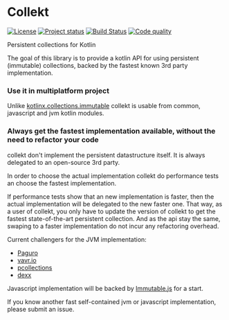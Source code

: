 # Collekt
[![License](https://img.shields.io/badge/license-MIT-blue.svg)](LICENSE)
[![Project status](https://img.shields.io/badge/status-incubating-orange.svg)](https://gist.githubusercontent.com/jcornaz/46736c3d1f21b4c929bd97549b7406b2/raw/ProjectStatusFlow)
[![Build Status](https://travis-ci.org/jcornaz/collekt.svg?branch=master)](https://travis-ci.org/jcornaz/collekt)
[![Code quality](https://codebeat.co/badges/0f15406e-7cc2-4dfa-9b21-204d1653e558)](https://codebeat.co/projects/github-com-jcornaz-collekt-master)

Persistent collections for Kotlin

The goal of this library is to provide a kotlin API for using persistent (immutable) collections, backed by the fastest known 3rd party implementation.

### Use it in multiplatform project
Unlike [kotlinx.collections.immutable](https://github.com/Kotlin/kotlinx.collections.immutable) collekt is usable from common, javascript and jvm kotlin modules.

### Always get the fastest implementation available, without the need to refactor your code
collekt don't implement the persistent datastructure itself. It is always delegated to an open-source 3rd party.

In order to choose the actual implementation collekt do performance tests an choose the fastest implementation.

If performance tests show that an new implementation is faster, then the actual implementation will be delegated to the new faster one. That way, as a user of collekt, you only have to update the version of collekt to get the fastest state-of-the-art persistent collection. And as the api stay the same, swaping to a faster implementation do not incur any refactoring overhead.

Current challengers for the JVM implementation:
* [Paguro](https://github.com/GlenKPeterson/Paguro)
* [vavr.io](http://www.vavr.io/)
* [pcollections](https://pcollections.org/)
* [dexx](https://github.com/andrewoma/dexx)

Javascript implementation will be backed by [Immutable.js](https://facebook.github.io/immutable-js) for a start.

If you know another fast self-contained jvm or javascript implementation, please submit an issue.
